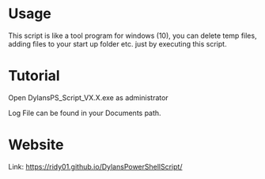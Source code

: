 # Usage

This script is like a tool program for windows (10), you can delete temp files, adding files to your start up folder etc. just by executing this script. 

# Tutorial

Open DylansPS_Script_VX.X.exe as administrator

Log File can be found in your Documents path.

# Website

Link: https://ridy01.github.io/DylansPowerShellScript/
